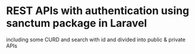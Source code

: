 # REST APIs with authentication using sanctum package in Laravel
including some CURD and search with id 
and divided into public & private APIs
